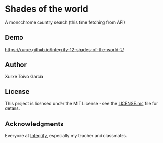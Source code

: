 # Shades of the world

A monochrome country search (this time fetching from API)

## Demo

https://xurxe.github.io/Integrify-12-shades-of-the-world-2/

## Author

Xurxe Toivo García

## License

This project is licensed under the MIT License - see the [LICENSE.md](LICENSE.md) file for details.

## Acknowledgments

Everyone at [Integrify](https://github.com/Integrify-Finland), especially my teacher and classmates.